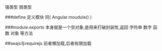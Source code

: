强类型  弱类型


###define
定义模块   同( Angular.moudule() )

###module.exports
本身就是一个空对象,是用来打破封装性,返回 字符串 数字 函数 对象 等方法

##seajs与requirejs
前者懒加载,后者有限加载

